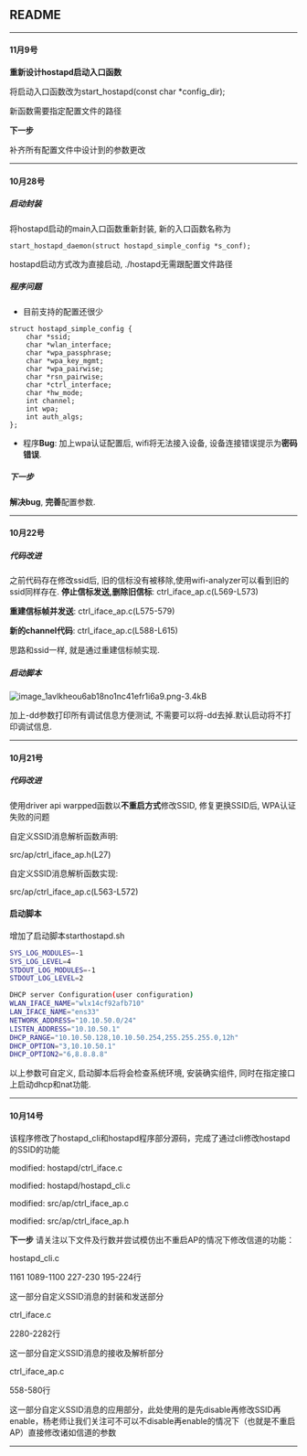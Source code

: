 ## README

---

#### 11月9号

**重新设计hostapd启动入口函数**

将启动入口函数改为start_hostapd(const char *config_dir);

新函数需要指定配置文件的路径

**下一步**

补齐所有配置文件中设计到的参数更改

---
#### 10月28号
##### 启动封装
将hostapd启动的main入口函数重新封装, 新的入口函数名称为

```start_hostapd_daemon(struct hostapd_simple_config *s_conf);```

hostapd启动方式改为直接启动, ./hostapd无需跟配置文件路径

##### 程序问题

* 目前支持的配置还很少
```
struct hostapd_simple_config {
    char *ssid;
    char *wlan_interface;
    char *wpa_passphrase;
    char *wpa_key_mgmt;
    char *wpa_pairwise;
    char *rsn_pairwise;
    char *ctrl_interface;
    char *hw_mode;
    int channel;
    int wpa;
    int auth_algs;
};
```
* 程序**Bug**: 加上wpa认证配置后, wifi将无法接入设备, 设备连接错误提示为**密码错误**.

##### 下一步
**解决bug**, **完善**配置参数.

---

#### 10月22号
##### 代码改进
之前代码存在修改ssid后, 旧的信标没有被移除,使用wifi-analyzer可以看到旧的ssid同样存在.
**停止信标发送,删除旧信标**: ctrl_iface_ap.c(L569-L573)

**重建信标帧并发送**: ctrl_iface_ap.c(L575-579)

**新的channel代码**: ctrl_iface_ap.c(L588-L615)

思路和ssid一样, 就是通过重建信标帧实现.

##### 启动脚本
![image_1avlkheou6ab18no1nc41efr1i6a9.png-3.4kB][1]

加上-dd参数打印所有调试信息方便测试, 不需要可以将-dd去掉.默认启动将不打印调试信息.

---
#### 10月21号
##### 代码改进
使用driver api warpped函数以**不重启方式**修改SSID, 修复更换SSID后, WPA认证失败的问题

自定义SSID消息解析函数声明:

src/ap/ctrl_iface_ap.h(L27)

自定义SSID消息解析函数实现:

src/ap/ctrl_iface_ap.c(L563-L572)

#### 启动脚本

增加了启动脚本starthostapd.sh
```sh
SYS_LOG_MODULES=-1
SYS_LOG_LEVEL=4
STDOUT_LOG_MODULES=-1
STDOUT_LOG_LEVEL=2

DHCP server Configuration(user configuration)
WLAN_IFACE_NAME="wlx14cf92afb710"
LAN_IFACE_NAME="ens33"
NETWORK_ADDRESS="10.10.50.0/24"
LISTEN_ADDRESS="10.10.50.1"
DHCP_RANGE="10.10.50.128,10.10.50.254,255.255.255.0,12h"
DHCP_OPTION="3,10.10.50.1"
DHCP_OPTION2="6,8.8.8.8"
```
以上参数可自定义, 启动脚本后将会检查系统环境, 安装确实组件, 同时在指定接口上启动dhcp和nat功能.

---
#### 10月14号
该程序修改了hostapd_cli和hostapd程序部分源码，完成了通过cli修改hostapd的SSID的功能

modified:   hostapd/ctrl_iface.c 

modified:   hostapd/hostapd_cli.c  

modified:   src/ap/ctrl_iface_ap.c  

modified:   src/ap/ctrl_iface_ap.h

**下一步**
请关注以下文件及行数并尝试模仿出不重启AP的情况下修改信道的功能：  

hostapd_cli.c    	

1161 1089-1100 227-230 195-224行  

这一部分自定义SSID消息的封装和发送部分   

ctrl_iface.c		

2280-2282行   

这一部分自定义SSID消息的接收及解析部分  

ctrl_iface_ap.c	 

558-580行   

这一部分自定义SSID消息的应用部分，此处使用的是先disable再修改SSID再enable，杨老师让我们关注可不可以不disable再enable的情况下（也就是不重启AP）直接修改诸如信道的参数

---


[1]: http://static.zybuluo.com/sammyyx/4yfv5rnglzjqzpm48g2lf68e/image_1avlkheou6ab18no1nc41efr1i6a9.png